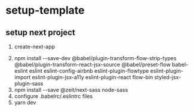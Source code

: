 # setup-template

## setup next project
1. create-next-app <dir>
2. npm install --save-dev @babel/plugin-transform-flow-strip-types @babel/plugin-transform-react-jsx-source @babel/preset-flow babel-eslint eslint eslint-config-airbnb eslint-plugin-flowtype eslint-plugin-import eslint-plugin-jsx-a11y eslint-plugin-react flow-bin styled-jsx-plugin-sass
3. npm install --save @zeit/next-sass node-sass
4. configure .babelrc/.eslintrc files
5. yarn dev
